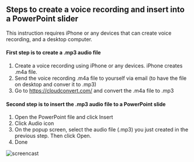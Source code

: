 ## Steps to create a voice recording and insert into a PowerPoint slider

This instruction requires iPhone or any devices that can create voice recording, and a desktop computer.


#### First step is to create a .mp3 audio file
1. Create a voice recording using iPhone or any devices.  iPhone creates .m4a file. 
2. Send the voice recording .m4a file to yourself via email (to have the file on desktop and conver it to .mp3)
3. Go to https://cloudconvert.com/ and convert the .m4a file to .mp3

#### Second step is to insert the .mp3 audio file to a PowerPoint slide
1. Open the PowerPoint file and click Insert
2. Click Audio icon
3. On the popup screen, select the audio file (.mp3) you just created in the previous step. Then click Open.
4. Done

![screencast](https://user-images.githubusercontent.com/30734209/155203745-f5317408-106e-4107-8569-0ac6d111a642.gif)
